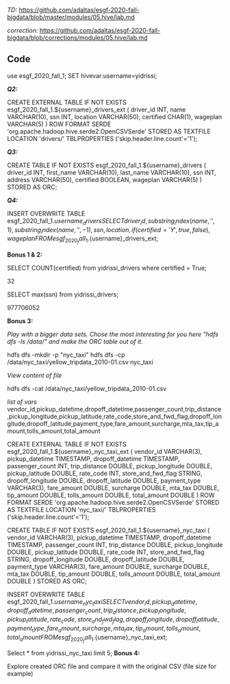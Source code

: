 *TD:* https://github.com/adaltas/esgf-2020-fall-bigdata/blob/master/modules/05.hive/lab.md

*correction:* https://github.com/adaltas/esgf-2020-fall-bigdata/blob/corrections/modules/05.hive/lab.md

Code
--------------

use esgf_2020_fall_1;
SET hivevar:username=yidrissi;

***Q2:***

CREATE EXTERNAL TABLE IF NOT EXISTS esgf_2020_fall_1.${username}_drivers_ext (
  driver_id INT,
  name VARCHAR(10),
  ssn INT,
  location VARCHAR(50),
  certified CHAR(1),
  wageplan VARCHAR(5)
)
ROW FORMAT SERDE 'org.apache.hadoop.hive.serde2.OpenCSVSerde'
STORED AS TEXTFILE
LOCATION 'drivers/'
TBLPROPERTIES ('skip.header.line.count'='1');

***Q3:***

CREATE TABLE IF NOT EXISTS esgf_2020_fall_1.${username}_drivers (
  driver_id INT,
  first_name VARCHAR(10),
  last_name VARCHAR(10),
  ssn INT,
  address VARCHAR(50),
  certified BOOLEAN,
  wageplan VARCHAR(5)
)
STORED AS ORC;

***Q4:***

INSERT OVERWRITE TABLE esgf_2020_fall_1.${username}_drivers
SELECT 
  driver_id,
  substring_index(name, ' ', 1),
  substring_index(name, ' ', -1),
  ssn,
  location,
  if(certified='Y', true, false),
  wageplan
FROM esgf_2020_fall_1.${username}_drivers_ext;

**Bonus 1 & 2:**

SELECT COUNT(certified) from yidrissi_drivers where certified = True;

32

SELECT max(ssn) from yidrissi_drivers;

977706052

**Bonus 3:**

*Play with a bigger data sets. Chose the most interesting for you here "hdfs dfs -ls /data/" and make the ORC table out of it.*

hdfs dfs -mkdir -p "nyc_taxi"
hdfs dfs -cp /data/nyc_taxi/yellow_tripdata_2010-01.csv nyc_taxi

*View content of file*

hdfs dfs -cat /data/nyc_taxi/yellow_tripdata_2010-01.csv

*list of vars*
vendor_id,pickup_datetime,dropoff_datetime,passenger_count,trip_distance,pickup_longitude,pickup_latitude,rate_code,store_and_fwd_flag,dropoff_longitude,dropoff_latitude,payment_type,fare_amount,surcharge,mta_tax,tip_amount,tolls_amount,total_amount

CREATE EXTERNAL TABLE IF NOT EXISTS esgf_2020_fall_1.${username}_nyc_taxi_ext (
  vendor_id VARCHAR(3),
  pickup_datetime TIMESTAMP,
  dropoff_datetime TIMESTAMP,
  passenger_count INT,
  trip_distance DOUBLE,
  pickup_longitude DOUBLE,
  pickup_latitude DOUBLE,
  rate_code INT,
  store_and_fwd_flag STRING,
  dropoff_longitude DOUBLE,
  dropoff_latitude DOUBLE,
  payment_type VARCHAR(3),
  fare_amount DOUBLE,
  surcharge DOUBLE,
  mta_tax DOUBLE,
  tip_amount DOUBLE,
  tolls_amount DOUBLE,
  total_amount DOUBLE
)
ROW FORMAT SERDE 'org.apache.hadoop.hive.serde2.OpenCSVSerde'
STORED AS TEXTFILE
LOCATION 'nyc_taxi/'
TBLPROPERTIES ('skip.header.line.count'='1');

CREATE TABLE IF NOT EXISTS esgf_2020_fall_1.${username}_nyc_taxi (
  vendor_id VARCHAR(3),
  pickup_datetime TIMESTAMP,
  dropoff_datetime TIMESTAMP,
  passenger_count INT,
  trip_distance DOUBLE,
  pickup_longitude DOUBLE,
  pickup_latitude DOUBLE,
  rate_code INT,
  store_and_fwd_flag STRING,
  dropoff_longitude DOUBLE,
  dropoff_latitude DOUBLE,
  payment_type VARCHAR(3),
  fare_amount DOUBLE,
  surcharge DOUBLE,
  mta_tax DOUBLE,
  tip_amount DOUBLE,
  tolls_amount DOUBLE,
  total_amount DOUBLE
)
STORED AS ORC;

INSERT OVERWRITE TABLE esgf_2020_fall_1.${username}_nyc_taxi
SELECT 
  vendor_id,
  pickup_datetime,
  dropoff_datetime,
  passenger_count,
  trip_distance,
  pickup_longitude,
  pickup_latitude,
  rate_code,
  store_and_fwd_flag,
  dropoff_longitude,
  dropoff_latitude,
  payment_type,
  fare_amount,
  surcharge,
  mta_tax,
  tip_amount,
  tolls_amount,
  total_amount
FROM esgf_2020_fall_1.${username}_nyc_taxi_ext;


Select * from yidrissi_nyc_taxi limit 5;
**Bonus 4:**

Explore created ORC file and compare it with the original CSV (file size for example)





